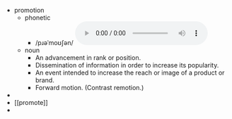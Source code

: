- promotion
	- phonetic
		- /pɹəˈmoʊʃən/
		  <audio controls><source src="https://api.dictionaryapi.dev/media/pronunciations/en/promotion-us.mp3"></audio>
	- noun
		- An advancement in rank or position.
		- Dissemination of information in order to increase its popularity.
		- An event intended to increase the reach or image of a product or brand.
		- Forward motion. (Contrast remotion.)
-
- [[promote]]
-